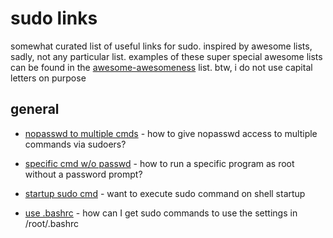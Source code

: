 # sudo links

somewhat curated list of useful links for sudo. inspired by awesome lists, sadly, not any particular list. examples of these super special awesome lists can be found in the [awesome-awesomeness](https://github.com/bayandin/awesome-awesomeness) list. btw, i do not use capital letters on purpose

## general

* [nopasswd to multiple cmds](https://askubuntu.com/questions/246455/how-to-give-nopasswd-access-to-multiple-commands-via-sudoers) - how to give nopasswd access to multiple commands via sudoers?

* [specific cmd w/o passwd](https://unix.stackexchange.com/questions/18830/how-to-run-a-specific-program-as-root-without-a-password-prompt) - how to run a specific program as root without a password prompt?

* [startup sudo cmd](https://askubuntu.com/questions/216804/want-to-execute-sudo-command-on-shell-startup) - want to execute sudo command on shell startup

* [use .bashrc](https://unix.stackexchange.com/questions/363462/how-can-i-get-sudo-commands-to-use-the-settings-in-root-bashrc) - how can I get sudo commands to use the settings in /root/.bashrc
